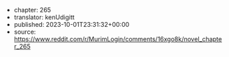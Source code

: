 - chapter: 265
- translator: kenUdigitt
- published: 2023-10-01T23:31:32+00:00
- source: https://www.reddit.com/r/MurimLogin/comments/16xgo8k/novel_chapter_265
